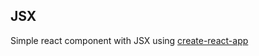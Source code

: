 ## JSX

Simple react component with JSX using [create-react-app](https://github.com/facebook/create-react-app)